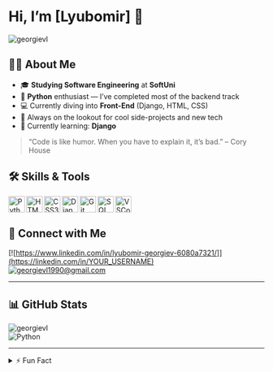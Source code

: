 <!--
  Hi there 👋 Welcome to my GitHub Profile!
-->

# Hi, I’m [Lyubomir] 👋

![georgievl](https://via.placeholder.com/900x200.png?text=Software+Engineering+Journey)

## 👨‍🎓 About Me
- 🎓 **Studying Software Engineering** at **SoftUni**  
- 🐍 **Python** enthusiast — I’ve completed most of the backend track  
- 💻 Currently diving into **Front-End** (Django, HTML, CSS)  
- 🚀 Always on the lookout for cool side-projects and new tech  
- 🌱 Currently learning: **Django**

> “Code is like humor. When you have to explain it, it’s bad.” – Cory House

## 🛠️ Skills & Tools
<div>
  <img align="left" alt="Python" width="32px" src="https://cdn.jsdelivr.net/gh/devicons/devicon/icons/python/python-original.svg" />
  <img align="left" alt="HTML5" width="32px" src="https://cdn.jsdelivr.net/gh/devicons/devicon/icons/html5/html5-original.svg" />
  <img align="left" alt="CSS3" width="32px" src="https://cdn.jsdelivr.net/gh/devicons/devicon/icons/css3/css3-original.svg" />
  <img align="left" alt="Django" width="32px" src="https://cdn.jsdelivr.net/gh/devicons/devicon/icons/django/django-original.svg" />
  <img align="left" alt="Git" width="32px" src="https://cdn.jsdelivr.net/gh/devicons/devicon/icons/git/git-original.svg" />
  <img align="left" alt="SQL" width="32px" src="https://cdn.jsdelivr.net/gh/devicons/devicon/icons/mysql/mysql-original.svg" />
  <img align="left" alt="VSCode" width="32px" src="https://cdn.jsdelivr.net/gh/devicons/devicon/icons/vscode/vscode-original.svg" />
</div>
<br clear="both"/>

## 🔗 Connect with Me
[![https://www.linkedin.com/in/lyubomir-georgiev-6080a7321/]](https://linkedin.com/in/YOUR_USERNAME)  
[![georgievl1990@gmail.com](https://img.shields.io/badge/Email-hello%40youremail.com-red?logo=gmail)](mailto:hello@youremail.com)

---

## 📊 GitHub Stats

![georgievl](https://github-readme-stats.vercel.app/api?username=YOUR_USERNAME&show_icons=true&theme=radical)  
![Python](https://github-readme-stats.vercel.app/api/top-langs/?username=YOUR_USERNAME&layout=compact&theme=radical)

---

<details>
  <summary>⚡️ Fun Fact</summary>
  I play volleyball! 🎬
</details>
